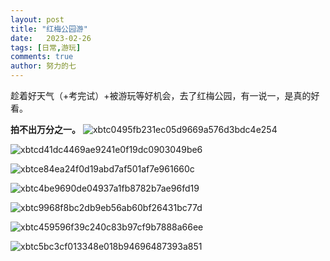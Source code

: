 ```yaml
---
layout: post
title: "红梅公园游"
date:   2023-02-26
tags: [日常,游玩]
comments: true
author: 努力的七
---
```


<!-- more -->

趁着好天气（+考完试）+被游玩等好机会，去了红梅公园，有一说一，是真的好看。

**拍不出万分之一。**
![xbtc0495fb231ec05d9669a576d3bdc4e254](https://img.xiejiaqi.cn/i/2023/02/26/63fb180152fdc.webp)

![xbtcd41dc4469ae9241e0f19dc0903049be6](https://img.xiejiaqi.cn/i/2023/02/26/63fb1807621f1.webp)

![xbtce84ea24f0d19abd7af501af7e961660c](https://img.xiejiaqi.cn/i/2023/02/26/63fb180d2e7cf.webp)

![xbtc4be9690de04937a1fb8782b7ae96fd19](https://img.xiejiaqi.cn/i/2023/02/26/63fb18117f7ad.webp)

![xbtc9968f8bc2db9eb56ab60bf26431bc77d](https://img.xiejiaqi.cn/i/2023/02/26/63fb181751bda.webp)

![xbtc459596f39c240c83b97cf9b7888a66ee](https://img.xiejiaqi.cn/i/2023/02/26/63fb183de8c15.webp)

![xbtc5bc3cf013348e018b94696487393a851](https://img.xiejiaqi.cn/i/2023/02/26/63fb1842bda9e.webp)
